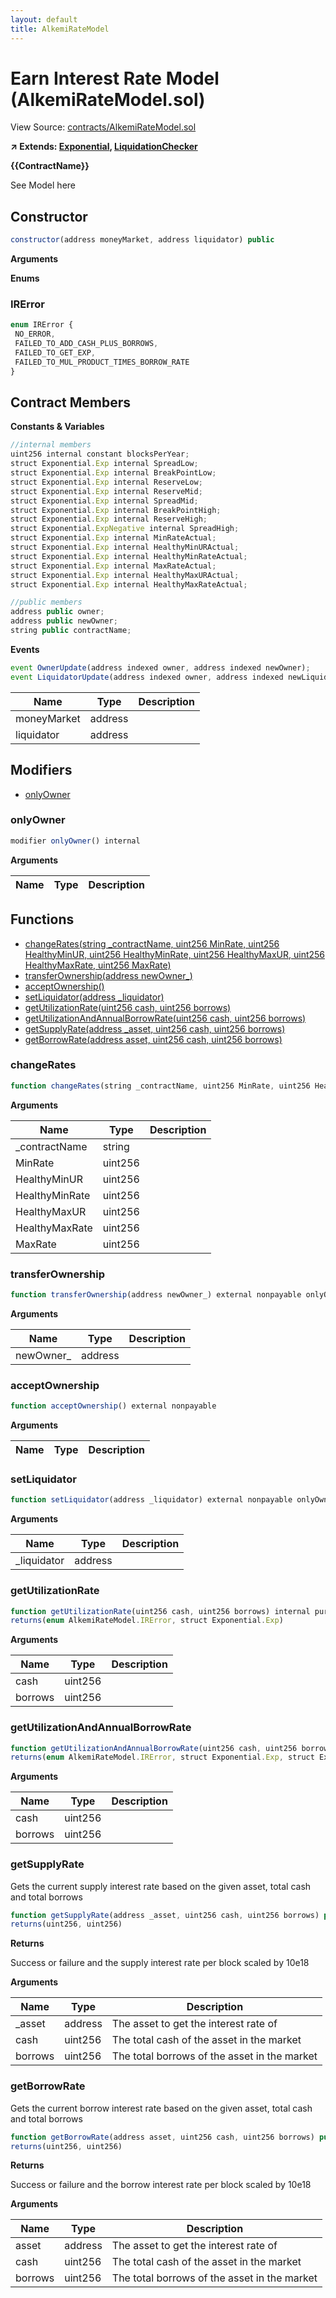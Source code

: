 ```yaml
---
layout: default
title: AlkemiRateModel
---
```


# Earn Interest Rate Model (AlkemiRateModel.sol)

View Source: [contracts/AlkemiRateModel.sol](../contracts/AlkemiRateModel.sol)

**↗ Extends: [Exponential](Exponential.md), [LiquidationChecker](LiquidationChecker.md)**

**{{ContractName}}**

See Model here

## Constructor

```js
constructor(address moneyMarket, address liquidator) public
```

**Arguments**

**Enums**
### IRError

```js
enum IRError {
 NO_ERROR,
 FAILED_TO_ADD_CASH_PLUS_BORROWS,
 FAILED_TO_GET_EXP,
 FAILED_TO_MUL_PRODUCT_TIMES_BORROW_RATE
}
```

## Contract Members
**Constants & Variables**

```js
//internal members
uint256 internal constant blocksPerYear;
struct Exponential.Exp internal SpreadLow;
struct Exponential.Exp internal BreakPointLow;
struct Exponential.Exp internal ReserveLow;
struct Exponential.Exp internal ReserveMid;
struct Exponential.Exp internal SpreadMid;
struct Exponential.Exp internal BreakPointHigh;
struct Exponential.Exp internal ReserveHigh;
struct Exponential.ExpNegative internal SpreadHigh;
struct Exponential.Exp internal MinRateActual;
struct Exponential.Exp internal HealthyMinURActual;
struct Exponential.Exp internal HealthyMinRateActual;
struct Exponential.Exp internal MaxRateActual;
struct Exponential.Exp internal HealthyMaxURActual;
struct Exponential.Exp internal HealthyMaxRateActual;

//public members
address public owner;
address public newOwner;
string public contractName;

```

**Events**

```js
event OwnerUpdate(address indexed owner, address indexed newOwner);
event LiquidatorUpdate(address indexed owner, address indexed newLiquidator, address indexed oldLiquidator);
```

| Name        | Type           | Description  |
| ------------- |------------- | -----|
| moneyMarket | address |  | 
| liquidator | address |  | 

## Modifiers

- [onlyOwner](#onlyowner)

### onlyOwner

```js
modifier onlyOwner() internal
```

**Arguments**

| Name        | Type           | Description  |
| ------------- |------------- | -----|

## Functions

- [changeRates(string _contractName, uint256 MinRate, uint256 HealthyMinUR, uint256 HealthyMinRate, uint256 HealthyMaxUR, uint256 HealthyMaxRate, uint256 MaxRate)](#changerates)
- [transferOwnership(address newOwner_)](#transferownership)
- [acceptOwnership()](#acceptownership)
- [setLiquidator(address _liquidator)](#setliquidator)
- [getUtilizationRate(uint256 cash, uint256 borrows)](#getutilizationrate)
- [getUtilizationAndAnnualBorrowRate(uint256 cash, uint256 borrows)](#getutilizationandannualborrowrate)
- [getSupplyRate(address _asset, uint256 cash, uint256 borrows)](#getsupplyrate)
- [getBorrowRate(address asset, uint256 cash, uint256 borrows)](#getborrowrate)

### changeRates

```js
function changeRates(string _contractName, uint256 MinRate, uint256 HealthyMinUR, uint256 HealthyMinRate, uint256 HealthyMaxUR, uint256 HealthyMaxRate, uint256 MaxRate) public nonpayable onlyOwner 
```

**Arguments**

| Name        | Type           | Description  |
| ------------- |------------- | -----|
| _contractName | string |  | 
| MinRate | uint256 |  | 
| HealthyMinUR | uint256 |  | 
| HealthyMinRate | uint256 |  | 
| HealthyMaxUR | uint256 |  | 
| HealthyMaxRate | uint256 |  | 
| MaxRate | uint256 |  | 

### transferOwnership

```js
function transferOwnership(address newOwner_) external nonpayable onlyOwner 
```

**Arguments**

| Name        | Type           | Description  |
| ------------- |------------- | -----|
| newOwner_ | address |  | 

### acceptOwnership

```js
function acceptOwnership() external nonpayable
```

**Arguments**

| Name        | Type           | Description  |
| ------------- |------------- | -----|

### setLiquidator

```js
function setLiquidator(address _liquidator) external nonpayable onlyOwner 
```

**Arguments**

| Name        | Type           | Description  |
| ------------- |------------- | -----|
| _liquidator | address |  | 

### getUtilizationRate

```js
function getUtilizationRate(uint256 cash, uint256 borrows) internal pure
returns(enum AlkemiRateModel.IRError, struct Exponential.Exp)
```

**Arguments**

| Name        | Type           | Description  |
| ------------- |------------- | -----|
| cash | uint256 |  | 
| borrows | uint256 |  | 

### getUtilizationAndAnnualBorrowRate

```js
function getUtilizationAndAnnualBorrowRate(uint256 cash, uint256 borrows) internal view
returns(enum AlkemiRateModel.IRError, struct Exponential.Exp, struct Exponential.Exp)
```

**Arguments**

| Name        | Type           | Description  |
| ------------- |------------- | -----|
| cash | uint256 |  | 
| borrows | uint256 |  | 

### getSupplyRate

Gets the current supply interest rate based on the given asset, total cash and total borrows

```js
function getSupplyRate(address _asset, uint256 cash, uint256 borrows) public view
returns(uint256, uint256)
```

**Returns**

Success or failure and the supply interest rate per block scaled by 10e18

**Arguments**

| Name        | Type           | Description  |
| ------------- |------------- | -----|
| _asset | address | The asset to get the interest rate of | 
| cash | uint256 | The total cash of the asset in the market | 
| borrows | uint256 | The total borrows of the asset in the market | 

### getBorrowRate

Gets the current borrow interest rate based on the given asset, total cash and total borrows

```js
function getBorrowRate(address asset, uint256 cash, uint256 borrows) public view
returns(uint256, uint256)
```

**Returns**

Success or failure and the borrow interest rate per block scaled by 10e18

**Arguments**

| Name        | Type           | Description  |
| ------------- |------------- | -----|
| asset | address | The asset to get the interest rate of | 
| cash | uint256 | The total cash of the asset in the market | 
| borrows | uint256 | The total borrows of the asset in the market | 

